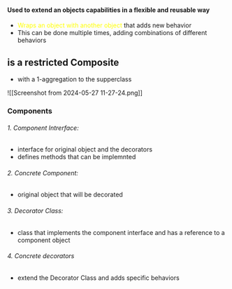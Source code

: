 #### Used to extend an objects capabilities in a flexible and reusable way
- <span style="color:#ffff00">Wraps an object with another object </span>that adds new behavior 
- This can be done multiple times, adding combinations of different behaviors

## is a restricted Composite
- with a 1-aggregation to the supperclass

![[Screenshot from 2024-05-27 11-27-24.png]]

### Components
###### 1. Component Intrerface:
- interface for original object and the decorators
- defines methods that can be implemnted
###### 2. Concrete Component:
- original object that will be decorated
###### 3. Decorator Class:
- class that implements the component interface and has a reference to a component object 

###### 4. Concrete decorators
- extend the Decorator Class and adds specific behaviors

